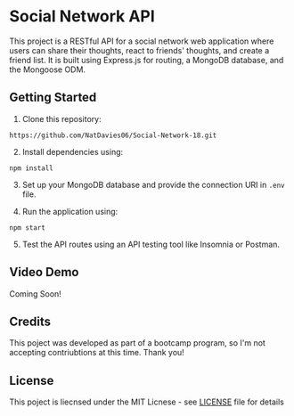 # Social Network API

This project is a RESTful API for a social network web application where users can share their thoughts, react to friends' thoughts, and create a friend list. It is built using Express.js for routing, a MongoDB database, and the Mongoose ODM.

## Getting Started

1. Clone this repository:

`https://github.com/NatDavies06/Social-Network-18.git`

2. Install dependencies using:

`npm install`

3. Set up your MongoDB database and provide the connection URI in `.env` file.

4. Run the application using:

`npm start`

5. Test the API routes using an API testing tool like Insomnia or Postman.

## Video Demo

Coming Soon!

## Credits

This poject was developed as part of a bootcamp program, so I'm not accepting contriubtions at this time. Thank you!

## License

This poject is liecnsed under the MIT Licnese - see [LICENSE](LICENSE) file for details
